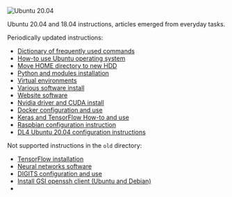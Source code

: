 ![Ubuntu 20.04](data/ubuntu-20-04.jpg)

Ubuntu 20.04 and 18.04 instructions, articles emerged
from everyday tasks.

Periodically updated instructions:

   * [Dictionary of frequently used commands](01_Commands_dictionary.md)
   * [How-to use Ubuntu operating system](02_How-tos.md)
   * [Move HOME directory to new HDD](03_Move_HOME_to_new_HDD.md)
   * [Python and modules installation](04_Python_installation.md)
   * [Virtual environments](05_Virtual_environments.md)
   * [Various software install](06_Various_software_install.md)
   * [Website software](07_Website_software.md)
   * [Nvidia driver and CUDA install](08_Nvidia_driver_and_CUDA_install.md)
   * [Docker configuration and use](11_Docker_configuration.md)
   * [Keras and TensorFlow How-to and use](13_Keras_and_TensorFlow_how-tos.md)
   * [Raspbian configuration instruction](15_Raspbian_configuration.md)
   * [DL4 Ubuntu 20.04 configuration instructions](16_DL4_config.md)

Not supported instructions in the `old` directory:
   * [TensorFlow installation](old/09_TensorFlow_installation.md)
   * [Neural networks software](old/10_Neural_networks_software.md)
   * [DIGITS configuration and use](old/12_Nvidia_DIGITS.md)
   * [Install GSI openssh client (Ubuntu and Debian)](old/14_Install_GSI_openssh_client.md)
   * 